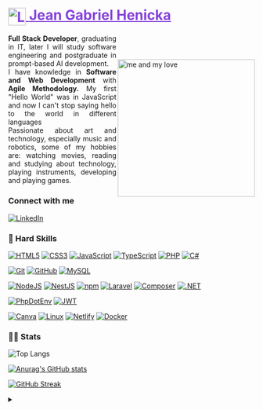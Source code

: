 <h1>
    <a href="https://github.com/kurokagami/" style="color:8542DB">
     <img align="center" alt="Logo Sparking" width="36px" src="https://i.imgur.com/YfqJkEF.png">
    <span>Jean Gabriel Henicka</span></a>
</h1>
<main>
<img align="right" style="padding:10% 0% 0% 0%" alt="me and my love" height="280" src="https://i.imgur.com/0g7nK9X.png">
<p align="justify"><b>Full Stack Developer</b>, graduating in IT, later I will study software engineering and postgraduate in prompt-based AI development.
<br>
I have knowledge in <b>Software and Web Development</b> with <b>Agile Methodology.</b> My first "Hello World" was in JavaScript and now I can't stop saying hello to the world in different languages
<br>
Passionate about art and technology, especially music and robotics, some of my hobbies are: watching movies, reading and studying about technology, playing instruments, developing and playing games.</p>
</main>

### Connect with me

[![LinkedIn](https://img.shields.io/badge/linkedin-000?style=for-the-badge&logo=linkedin&logoColor=8542DB)](https://www.linkedin.com/in/jean-gabriel-henicka-tormes-0482382ab/)

<!--
[![Preview](https://img.shields.io/badge/Portfolio-000?style=for-the-badge&logo=github&logoColor=FF00F6)](/)
-->

### 🧠 Hard Skills
<!-- Languages -->
[![HTML5](https://img.shields.io/badge/html5-000?style=for-the-badge&logo=html5&logoColor=ed814b)](https://developer.mozilla.org/en-US/docs/Web/HTML)
[![CSS3](https://img.shields.io/badge/css3-000?style=for-the-badge&logo=css3&logoColor=58b4cb)](https://developer.mozilla.org/en-US/docs/Web/CSS)
[![JavaScript](https://img.shields.io/badge/javascript-000?style=for-the-badge&logo=javascript&logoColor=%23F7DF1E)](https://developer.mozilla.org/en-US/docs/Web/JavaScript)
[![TypeScript](https://img.shields.io/badge/TypeScript-000?style=for-the-badge&logo=typescript&logoColor=3d9fda)](https://www.typescriptlang.org)
[![PHP](https://img.shields.io/badge/php-000?style=for-the-badge&logo=php&logoColor=b386fa)](https://www.php.net/docs.php)
[![C#](https://img.shields.io/badge/c%23-000?style=for-the-badge&logo=c-sharp&logoColor=white)](https://learn.microsoft.com/en-us/dotnet/csharp/)

[![Git](https://img.shields.io/badge/Git-000?style=for-the-badge&logo=git&logoColor=E94D5F)](https://git-scm.com/doc) 
[![GitHub](https://img.shields.io/badge/GitHub-000?style=for-the-badge&logo=github&logoColor=30A3DC)](https://docs.github.com/)
[![MySQL](https://img.shields.io/badge/MySQL-000?style=for-the-badge&logo=mysql&logoColor=388dc1)](https://dev.mysql.com/doc/)

[![NodeJS](https://img.shields.io/badge/Node.js-000?style=for-the-badge&logo=node.js&logoColor=41cd52)](https://nodejs.org/docs/latest/api/)
[![NestJS](https://img.shields.io/badge/Nest.js-000?style=for-the-badge&logo=nestjs&logoColor=e64d4d)](https://docs.nestjs.com)
[![npm](https://img.shields.io/badge/npm-000?style=for-the-badge&logo=npm&logoColor=e65d4d)](https://docs.npmjs.com)
[![Laravel](https://img.shields.io/badge/Laravel-000?style=for-the-badge&logo=laravel&logoColor=f74848)](https://laravel.com/docs/11.x/readme)
[![Composer](https://img.shields.io/badge/Composer-000?style=for-the-badge&logo=composer&logoColor=b78f5c)](https://getcomposer.org)
[![.NET](https://img.shields.io/badge/.NET-000?style=for-the-badge&logo=dotnet&logoColor=b14de6)](https://learn.microsoft.com/pt-br/dotnet/)

[![PhpDotEnv](https://img.shields.io/badge/Phpdotenv-000?style=for-the-badge&logo=e&logoColor=b78f5c)](https://packagist.org/packages/vlucas/phpdotenv)
[![JWT](https://img.shields.io/badge/JWT-000?style=for-the-badge&logo=JSON%20web%20tokens)](https://packagist.org/packages/firebase/php-jwt)

[![Canva](https://img.shields.io/badge/Canva-000?style=for-the-badge&logo=Canva&logoColor=48adf7)](https://www.canva.com)
[![Linux](https://img.shields.io/badge/Linux-000?style=for-the-badge&logo=linux&logoColor=f7d548)](https://www.linux.org)
[![Netlify](https://img.shields.io/badge/Netlify-000?style=for-the-badge&logo=netlify&logoColor=#00C7B7)](https://www.netlify.com)
[![Docker](https://img.shields.io/badge/Docker-000?style=for-the-badge&logo=docker&logoColor=41a0d9)](https://docs.docker.com)

### 👩‍💻 Stats

![Top Langs](https://github-readme-stats-git-masterrstaa-rickstaa.vercel.app/api/top-langs/?username=kurokagami&layout=compact&bg_color=262931&border_color=30A3DC&title_color=7da7f7&text_color=FFF)

[![Anurag's GitHub stats](https://github-readme-stats.vercel.app/api?username=kurokagami&show_icons=true&theme=tokyonight&hide_title=true)](https://github.com/kurokagami/github-readme-stats) 

[![GitHub Streak](https://streak-stats.demolab.com/?user=kurokagami&theme=tokyonight&background=000&border=30A3DC&dates=FFF)](https://git.io/streak-stats)

<details align="left">
  <summary></summary> 
 
  - Badges by <a href="https://shields.io/">shields.io</a>
  - Streak Stats <a href="https://github.com/DenverCoder1/github-readme-streak-stats/">DenverCoder1</a>
  - Langs & Git Stats <a href="https://github.com/anuraghazra/github-readme-stats/">Anuraghazra</a>
 
  <div align="right">Made by <a href="https://github.com/kurokagami/">Kuro Kagami</a>.</div>

</details>
